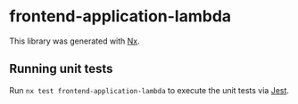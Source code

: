 # frontend-application-lambda

This library was generated with [Nx](https://nx.dev).

## Running unit tests

Run `nx test frontend-application-lambda` to execute the unit tests via [Jest](https://jestjs.io).

